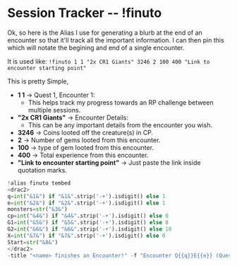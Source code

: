 # Session Tracker -- !finuto

Ok, so here is the Alias I use for generating a blurb at the end of an encounter so that it'll track all the important information. I can then pin this which will notate the begining and end of a single encounter.

It is used like:
 	`!finuto 1 1 "2x CR1 Giants" 3246 2 100 400 "Link to encounter starting point"`

This is pretty Simple,
* **1 1** -> Quest 1, Encounter 1:
	* This helps track my progress towards an RP challenge between multiple sessions.
* **"2x CR1 Giants"** -> Encounter Details:
	* This can be any important details from the encounter you wish.
* **3246** -> Coins looted off the creature(s) in CP.
* **2** -> Number of gems looted from this encounter.
* **100** -> type of gem looted from this encounter.
* **400** -> Total experience from this encounter.
* **"Link to encounter starting point"** -> Just paste the link inside quotation marks.

```py
!alias finuto tembed 
<drac2>
q=int("&1&") if "&1&".strip('-+').isdigit() else 1
e=int("&2&") if "&2&".strip('-+').isdigit() else 1
monsters=str("&3&")
cp=int("&4&") if "&4&".strip('-+').isdigit() else 0
G1=int("&5&") if "&5&".strip('-+').isdigit() else 0
G2=int("&6&") if "&6&".strip('-+').isdigit() else 10
X=int("&7&") if "&7&".strip('-+').isdigit() else 0
Start=str("&8&")
</drac2>
-title "<name> finishes an Encounter!" -f "Encounter Q{{q}}E{{e}} (Quest#Encounter#)|{{monsters}}" -f "Rolled Loot|{{cp}}cp" -f "Gems|{{G1}}x {{G2}}gp each" -f "Experience|{{X}}xp" -f "[Combat Start Point]({{Start}})" -footer "!finuto [quest#][Encounter#][Monster][Loot in cp][Gems#][Gems worth][XP][Combat start] - Cobbled together by Pat13nce."
```